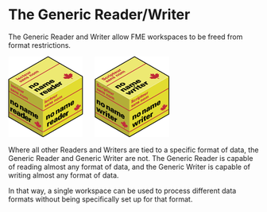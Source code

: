# The Generic Reader/Writer

The Generic Reader and Writer allow FME workspaces to be freed from format restrictions.

![](./Images/4.17.GenericReaderImage.png)&nbsp;&nbsp;&nbsp;&nbsp;&nbsp;
![](./Images/4.18.GenericWriterImage.png)


Where all other Readers and Writers are tied to a specific format of data, the Generic Reader and Generic Writer are not. The Generic Reader is capable of reading almost any format of data, and the Generic Writer is capable of writing almost any format of data.

In that way, a single workspace can be used to process different data formats without being specifically set up for that format.
